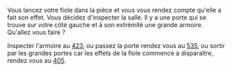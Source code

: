 Vous lancez votre fiole dans la pièce et vous vous rendez compte qu'elle a fait son effet. Vous décidez d'inspecter la salle. Il y a une porte qui se trouve sur votre côté gauche et à son extrémité une grande armoire. Qu'allez vous faire ?

Inspecter l'armoire au [423](423), ou passez la porte rendez vous au [535](535), ou sortir par les grandes portes car les effets de la fiole commence à disparaître, rendez vous au [405](405).